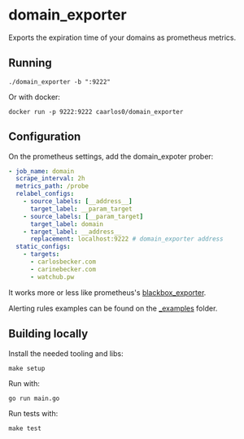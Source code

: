 # domain_exporter

Exports the expiration time of your domains as prometheus metrics.

## Running

```console
./domain_exporter -b ":9222"
```

Or with docker:

```console
docker run -p 9222:9222 caarlos0/domain_exporter
```

## Configuration

On the prometheus settings, add the domain_expoter prober:

```yaml
- job_name: domain
  scrape_interval: 2h
  metrics_path: /probe
  relabel_configs:
    - source_labels: [__address__]
      target_label: __param_target
    - source_labels: [__param_target]
      target_label: domain
    - target_label: __address__
      replacement: localhost:9222 # domain_exporter address
  static_configs:
    - targets:
      - carlosbecker.com
      - carinebecker.com
      - watchub.pw
```

It works more or less like prometheus's
[blackbox_exporter](https://github.com/prometheus/blackbox_exporter).

Alerting rules examples can be found on the [_examples]() folder.

## Building locally

Install the needed tooling and libs:

```console
make setup
```

Run with:

```console
go run main.go
```

Run tests with:

```console
make test
```
